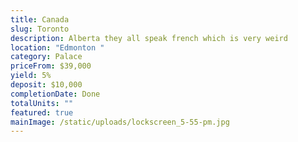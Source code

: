 ```yaml
---
title: Canada
slug: Toronto
description: A﻿lberta they all speak french which is very weird
location: "Edmonton "
category: Palace
priceFrom: $39,000
yield: 5%
deposit: $10,000
completionDate: Done
totalUnits: ""
featured: true
mainImage: /static/uploads/lockscreen_5-55-pm.jpg
---
```

